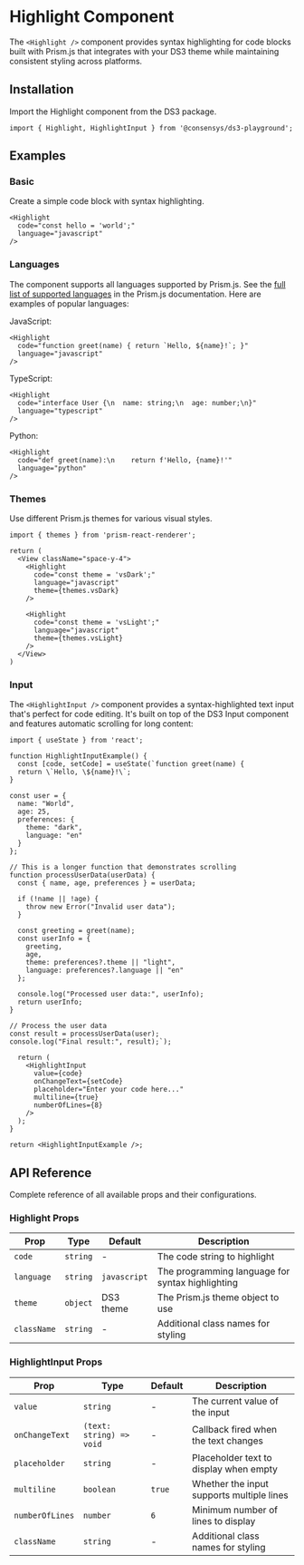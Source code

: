 # Highlight Component

The `<Highlight />` component provides syntax highlighting for code blocks built with Prism.js that integrates with your DS3 theme while maintaining consistent styling across platforms.

## Installation

Import the Highlight component from the DS3 package.

```tsx
import { Highlight, HighlightInput } from '@consensys/ds3-playground';
```

## Examples

### Basic

Create a simple code block with syntax highlighting.

```tsx live
<Highlight 
  code="const hello = 'world';" 
  language="javascript" 
/>
```

### Languages

The component supports all languages supported by Prism.js. See the [full list of supported languages](https://prismjs.com/#supported-languages) in the Prism.js documentation. Here are examples of popular languages:

JavaScript: 

```tsx live
<Highlight 
  code="function greet(name) { return `Hello, ${name}!`; }" 
  language="javascript" 
/>
```

TypeScript: 

```tsx live
<Highlight 
  code="interface User {\n  name: string;\n  age: number;\n}" 
  language="typescript" 
/>
```

Python: 

```tsx live
<Highlight 
  code="def greet(name):\n    return f'Hello, {name}!'" 
  language="python" 
/>
```

### Themes

Use different Prism.js themes for various visual styles.

```tsx live
import { themes } from 'prism-react-renderer';

return (
  <View className="space-y-4">
    <Highlight 
      code="const theme = 'vsDark';" 
      language="javascript"
      theme={themes.vsDark}
    />
    
    <Highlight 
      code="const theme = 'vsLight';" 
      language="javascript"
      theme={themes.vsLight}
    />
  </View>
)
```

### Input

The `<HighlightInput />` component provides a syntax-highlighted text input that's perfect for code editing. It's built on top of the DS3 Input component and features automatic scrolling for long content:

```tsx live
import { useState } from 'react';

function HighlightInputExample() {
  const [code, setCode] = useState(`function greet(name) {
  return \`Hello, \${name}!\`;
}

const user = {
  name: "World",
  age: 25,
  preferences: {
    theme: "dark",
    language: "en"
  }
};

// This is a longer function that demonstrates scrolling
function processUserData(userData) {
  const { name, age, preferences } = userData;
  
  if (!name || !age) {
    throw new Error("Invalid user data");
  }
  
  const greeting = greet(name);
  const userInfo = {
    greeting,
    age,
    theme: preferences?.theme || "light",
    language: preferences?.language || "en"
  };
  
  console.log("Processed user data:", userInfo);
  return userInfo;
}

// Process the user data
const result = processUserData(user);
console.log("Final result:", result);`);

  return (
    <HighlightInput
      value={code}
      onChangeText={setCode}
      placeholder="Enter your code here..."
      multiline={true}
      numberOfLines={8}
    />
  );
}

return <HighlightInputExample />;
```

## API Reference

Complete reference of all available props and their configurations.

### Highlight Props

| Prop | Type | Default | Description |
|------|------|---------|-------------|
| `code` | `string` | - | The code string to highlight |
| `language` | `string` | `javascript` | The programming language for syntax highlighting |
| `theme` | `object` | DS3 theme | The Prism.js theme object to use |
| `className` | `string` | - | Additional class names for styling |

### HighlightInput Props

| Prop | Type | Default | Description |
|------|------|---------|-------------|
| `value` | `string` | - | The current value of the input |
| `onChangeText` | `(text: string) => void` | - | Callback fired when the text changes |
| `placeholder` | `string` | - | Placeholder text to display when empty |
| `multiline` | `boolean` | `true` | Whether the input supports multiple lines |
| `numberOfLines` | `number` | `6` | Minimum number of lines to display |
| `className` | `string` | - | Additional class names for styling |
